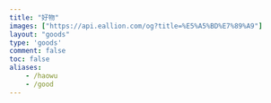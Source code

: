 ```yaml
---
title: "好物"
images: ["https://api.eallion.com/og?title=%E5%A5%BD%E7%89%A9"]
layout: "goods"
type: 'goods'
comment: false
toc: false
aliases:
    - /haowu
    - /good
---
```

